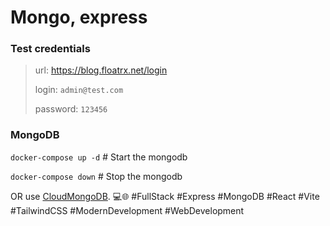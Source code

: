 # Mongo, express

### Test credentials
>url: https://blog.floatrx.net/login
> 
>login: `admin@test.com`
> 
>password: `123456`

### MongoDB
`docker-compose up -d` # Start the mongodb

`docker-compose down` # Stop the mongodb

OR use [CloudMongoDB](https://cloud.mongodb.com/).
💻🌐 #FullStack #Express #MongoDB #React #Vite #TailwindCSS #ModernDevelopment #WebDevelopment
